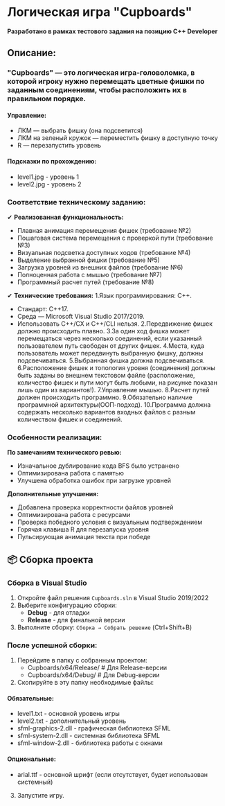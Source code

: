 # Логическая игра "Cupboards"

**Разработано в рамках тестового задания на позицию С++ Developer**

## Описание:
### "Cupboards" — это логическая игра-головоломка, в которой игроку нужно перемещать цветные фишки по заданным соединениям, чтобы расположить их в правильном порядке.
#### Управление:
- ЛКМ — выбрать фишку (она подсветится)
- ЛКМ на зеленый кружок — переместить фишку в доступную точку
- R — перезапустить уровень

#### Подсказки по прохождению:
- level1.jpg - уровень 1
- level2.jpg - уровень 2

### Соответствие техническому заданию:

✔ **Реализованная функциональность:**
- Плавная анимация перемещения фишек (требование №2)
- Пошаговая система перемещения с проверкой пути (требование №3)
- Визуальная подсветка доступных ходов (требование №4)
- Выделение выбранной фишки (требование №5)
- Загрузка уровней из внешних файлов (требование №6)
- Полноценная работа с мышью (требование №7)
- Программный расчет путей (требование №8)

✔ **Технические требования:**
1.Язык программирования: C++.
- Стандарт: C++17.
- Среда — Microsoft Visual Studio 2017/2019.
- Использовать С++/CX и C++/CLI нельзя.
2.Передвижение фишек должно происходить плавно.
3.За один ход фишка может перемещаться через несколько соединений, если указанный
пользователем путь свободен от других фишек.
4.Места, куда пользователь может передвинуть выбранную фишку, должны подсвечиваться.
5.Выбранная фишка должна подсвечиваться.
6.Расположение фишек и топология уровня (соединения) должны быть заданы во внешнем
текстовом файле (расположение, количество фишек и пути могут быть любыми, на
рисунке показан лишь один из вариантов!).
7.Управление мышью.
8.Расчет путей должен происходить программно.
9.Обязательно наличие программной архитектуры(ООП-подход).
10.Программа должна содержать несколько вариантов входных файлов с разным
количеством фишек и соединений.

### Особенности реализации:

**По замечаниям технического ревью:**
- Изначальное дублирование кода BFS было устранено
- Оптимизирована работа с памятью
- Улучшена обработка ошибок при загрузке уровней

**Дополнительные улучшения:**
+ Добавлена проверка корректности файлов уровней
+ Оптимизирована работа с ресурсами
+ Проверка победного условия с визуальным подтверждением  
+ Горячая клавиша R для перезапуска уровня  
+ Пульсирующая анимация текста при победе 

## 📦 Сборка проекта
### Сборка в Visual Studio
1. Откройте файл решения `Cupboards.sln` в Visual Studio 2019/2022
2. Выберите конфигурацию сборки:
   - **Debug** - для отладки
   - **Release** - для финальной версии
3. Выполните сборку: `Сборка → Собрать решение` (Ctrl+Shift+B)
### После успешной сборки:
1. Перейдите в папку с собранным проектом:
   - Cupboards/x64/Release/  # Для Release-версии
   - Cupboards/x64/Debug/    # Для Debug-версии
2. Скопируйте в эту папку необходимые файлы:
####   Обязательные:
   - level1.txt - основной уровень игры
   - level2.txt - дополнительный уровень
   - sfml-graphics-2.dll - графическая библиотека SFML
   - sfml-system-2.dll - системная библиотека SFML
   - sfml-window-2.dll - библиотека работы с окнами
####   Опциональные:
   - arial.ttf - основной шрифт (если отсутствует, будет использован системный)
3. Запустите игру.